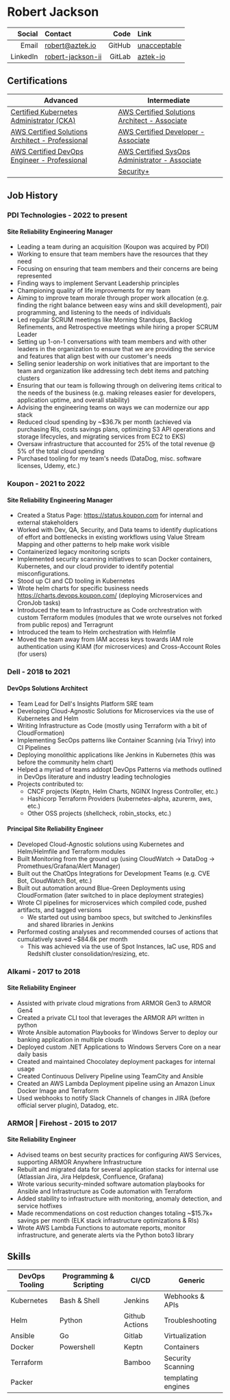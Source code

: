 Robert Jackson
==============

Social  |Contact                                                            |Code                                                                   |Link
-----:  |:---                                                               |---:                                                                   |:---
Email   |[robert@aztek.io](mailto:robert@aztek.io)                          |GitHub                                                                 |[unacceptable](https://github.com/unacceptable)
LinkedIn|[robert-jackson-ii](https://www.linkedin.com/in/robert-jackson-ii/)|GitLab                                                                 |[aztek-io](https://gitlab.com/aztek-io)

Certifications
--------------
Advanced                                                                                                    | Intermediate
---                                                                                                         |--------------
[Certified Kubernetes Administrator (CKA)](https://cdn.aztek.io/certs/CKA_Certificate.pdf)                  |[AWS Certified Solutions Architect - Associate](https://cdn.aztek.io/certs/awsSolutionsArchitect_AE.pdf)
[AWS Certified Solutions Architect - Professional](https://cdn.aztek.io/certs/awsSolutionsArchitect_PE.pdf) |[AWS Certified Developer - Associate](https://cdn.aztek.io/certs/awsCertifiedDeveloper_AE.pdf)
[AWS Certified DevOps Engineer - Professional](https://cdn.aztek.io/certs/awsDevOpsEngineer_PE.pdf)         |[AWS Certified SysOps Administrator - Associate](https://cdn.aztek.io/certs/awsSysOpsAdmin_AE.pdf)
                                                                                                            |[Security+](https://cdn.aztek.io/certs/CompTIA_Security%2B.pdf)

Job History
-----------
### PDI Technologies - 2022 to present
#### Site Reliability Engineering Manager
* Leading a team during an acquisition (Koupon was acquired by PDI)
* Working to ensure that team members have the resources that they need
* Focusing on ensuring that team members and their concerns are being represented
* Finding ways to implement Servant Leadership principles
* Championing quality of life improvements for my team
* Aiming to improve team morale through proper work allocation (e.g. finding the right balance between easy wins and skill development), pair programming, and listening to the needs of individuals
* Led regular SCRUM meetings like Morning Standups, Backlog Refinements, and Retrospective meetings while hiring a proper SCRUM Leader
* Setting up 1-on-1 conversations with team members and with other leaders in the organization to ensure that we are providing the service and features that align best with our customer's needs
* Selling senior leadership on work initiatives that are important to the team and organization like addressing tech debt items and patching clusters
* Ensuring that our team is following through on delivering items critical to the needs of the business (e.g. making releases easier for developers, application uptime, and overall stability)
* Advising the engineering teams on ways we can modernize our app stack
* Reduced cloud spending by ~$36.7k per month (achieved via purchasing RIs, costs savings plans, optimizing S3 API operations and storage lifecycles, and migrating services from EC2 to EKS)
* Oversaw infrastructure that accounted for 25% of the total revenue @ 5% of the total cloud spending
* Purchased tooling for my team's needs (DataDog, misc. software licenses, Udemy, etc.)

### Koupon - 2021 to 2022
#### Site Reliability Engineering Manager
* Created a Status Page: https://status.koupon.com for internal and external stakeholders
* Worked with Dev, QA, Security, and Data teams to identify duplications of effort and bottlenecks in existing workflows using Value Stream Mapping and other patterns to help make work visible
* Containerized legacy monitoring scripts
* Implemented security scanning initiatives to scan Docker containers, Kubernetes, and our cloud provider to identify potential misconfigurations.
* Stood up CI and CD tooling in Kubernetes
* Wrote helm charts for specific business needs https://charts.devops.koupon.com/ (deploying Microservices and CronJob tasks)
* Introduced the team to Infrastructure as Code orchrestration with custom Terraform modules (modules that we wrote ourselves not forked from public repos) and Terragrunt
* Introduced the team to Helm orchestration with Helmfile
* Moved the team away from IAM access keys towards IAM role authentication using KIAM (for microservices) and Cross-Account Roles (for users)

### Dell - 2018 to 2021
#### DevOps Solutions Architect
* Team Lead for Dell's Insights Platform SRE team
* Developing Cloud-Agnostic Solutions for Microservices via the use of Kubernetes and Helm
* Writing Infrastructure as Code (mostly using Terraform with a bit of CloudFormation)
* Implementing SecOps patterns like Container Scanning (via Trivy) into CI Pipelines
* Deploying monolithic applications like Jenkins in Kubernetes (this was before the community helm chart)
* Helped a myriad of teams addopt DevOps Patterns via methods outlined in DevOps literature and industry leading technologies
* Projects contributed to:
    - CNCF projects (Keptn, Helm Charts, NGINX Ingress Controller, etc.)
    - Hashicorp Terraform Providers (kubernetes-alpha, azurerm, aws, etc.)
    - Other OSS projects (shellcheck, robin_stocks, etc.)

#### Principal Site Reliability Engineer
* Developed Cloud-Agnostic solutions using Kubernetes and Helm/Helmfile and Terraform modules
* Built Monitoring from the ground up (using CloudWatch -> DataDog -> Promethues/Grafana/Alert Manager)
* Built out the ChatOps Integrations for Development Teams (e.g. CVE Bot, CloudWatch Bot, etc.)
* Built out automation around Blue-Green Deployments using CloudFormation (later switched to in place deployment strategies)
* Wrote CI pipelines for microservices which compiled code, pushed artifacts, and tagged versions
    - We started out using bamboo specs, but switched to Jenkinsfiles and shared libraries in Jenkins
* Performed costing analyses and recommended courses of actions that cumulatively saved ~$84.6k per month
    - This was achieved via the use of Spot Instances, IaC use, RDS and Redshift cluster consolidation/resizing, etc.

### Alkami - 2017 to 2018
#### Site Reliability Engineer
* Assisted with private cloud migrations from ARMOR Gen3 to ARMOR Gen4
* Created a private CLI tool that leverages the ARMOR API written in python
* Wrote Ansible automation Playbooks for Windows Server to deploy our banking application in multiple clouds
* Deployed custom .NET Applications to Windows Servers Core on a near daily basis
* Created and maintained Chocolatey deployment packages for internal usage
* Created Continuous Delivery Pipeline using TeamCity and Ansible
* Created an AWS Lambda Deployment pipeline using an Amazon Linux Docker Image and Terraform
* Used webhooks to notify Slack Channels of changes in JIRA (before official server plugin), Datadog, etc.

### ARMOR | Firehost - 2015 to 2017
#### Site Reliability Engineer
* Advised teams on best security practices for configuring AWS Services, supporting ARMOR Anywhere Infrastructure
* Rebuilt and migrated data for several application stacks for internal use (Atlassian Jira, Jira Helpdesk, Confluence, Grafana)
* Wrote various security-minded software automation playbooks for Ansible and Infrastructure as Code automation with Terraform
* Added stability to infrastructure with monitoring, anomaly detection, and service hotfixes
* Made recommendations on cost reduction changes totaling ~$15.7k+ savings per month (ELK stack infrastructure optimizations & RIs)
* Wrote AWS Lambda Functions to automate reports, monitor infrastructure, and generate alerts via the Python boto3 library

Skills
------
DevOps Tooling      | Programming & Scripting   | CI/CD          | Generic
-------------       | -------------             | ---            | ------
Kubernetes          | Bash & Shell              | Jenkins        | Webhooks & APIs
Helm                | Python                    | Github Actions | Troubleshooting
Ansible             | Go                        | Gitlab         | Virtualization
Docker              | Powershell                | Keptn          | Containers
Terraform           |                           | Bamboo         | Security Scanning
Packer              |                           |                | templating engines
